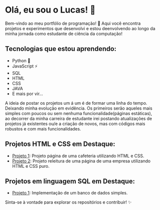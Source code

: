# Olá, eu sou o Lucas! 👋

Bem-vindo ao meu portfólio de programação! 🚀 Aqui você encontra projetos e experimentos que desenvolvi e estou deenvolvendo ao longo da minha jornada como estudante de ciência da computação!

## Tecnologias que estou aprendendo:
- Python 🐍
- JavaScript ⚡
- SQL
- HTML
- CSS
- JAVA
- E mais por vir...

A ideia de postar os projetos um á um é de formar uma linha do tempo. Deixando minha evolução em evidência. Os primeiros serão aqueles mais simples com poucos ou sem nenhuma funcionalidade(páginas estáticas), ao decorrer da minha carreira de estudante irei postando atualizações de projetos já existentes ou/e a criação de novos, mas com códigos mais robustos e com mais funcionalidades.

## Projetos HTML e CSS em Destaque:

- [Projeto 1](https://github.com/LucasJFrutuoso/LucasJFrutuoso/commit/28847e2175e55a7485d3724aea8c2a7c29ace889#diff-0eb547304658805aad788d320f10bf1f292797b5e6d745a3bf617584da017051): Projeto página de uma cafeteria utilizando HTML e CSS.
- [Projeto 2](https://github.com/LucasJFrutuoso/LucasJFrutuoso/commit/337ec7d2ef61a01c6b653a44f8d75978082d15fb#diff-0eb547304658805aad788d320f10bf1f292797b5e6d745a3bf617584da017051): Projeto releitura de uma página de uma empresa utilizando HTML e CSS puro.

## Projetos em linguagem SQL em Destaque:

- [Projeto 1](https://github.com/LucasJFrutuoso/LucasJFrutuoso/tree/master): Implementação de um banco de dados simples.

Sinta-se à vontade para explorar os repositórios e contribuir! ✨
